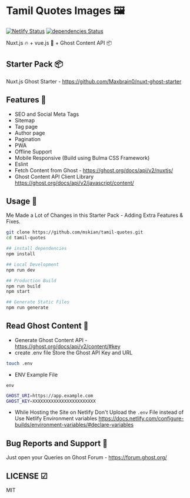 # Tamil Quotes Images 🖼

[![Netlify Status](https://api.netlify.com/api/v1/badges/182731b7-71de-4c7e-add3-a73907e60f34/deploy-status)](https://app.netlify.com/sites/tamilquotes/deploys) [![dependencies Status](https://david-dm.org/mskian/tamil-quotes/status.png)](https://david-dm.org/mskian/tamil-quotes)  

Nuxt.js 🔥 + vue.js 🦄 + Ghost Content API 📦

## Starter Pack 📦

Nuxt.js Ghost Starter - <https://github.com/Maxbrain0/nuxt-ghost-starter>  

## Features 🎨

- SEO and Social Meta Tags
- Sitemap
- Tag page
- Author page
- Pagination
- PWA
- Offline Support
- Mobile Responsive (Build using Bulma CSS Framework)
- Eslint
- Fetch Content from Ghost - <https://ghost.org/docs/api/v2/nuxtjs/>
- Ghost Content API Client Library <https://ghost.org/docs/api/v2/javascript/content/>

## Usage 🔧

Me Made a Lot of Changes in this Starter Pack - Adding Extra Features & Fixes.

```bash
git clone https://github.com/mskian/tamil-quotes.git
cd tamil-quotes

## install dependencies
npm install

## Local Development
npm run dev

## Production Build
npm run build
npm start

## Generate Static Files
npm run generate
```

## Read Ghost Content 📖

- Generate Ghost Content API - <https://ghost.org/docs/api/v2/content/#key>
- create .env file Store the Ghost API Key and URL

```bash
touch .env
```

- ENV Example File

`env`

```bash
GHOST_URI=https://app.example.com
GHOST_KEY=XXXXXXXXXXXXXXXXXXXXXXXX
```

- While Hosting the Site on Netlify Don't Upload the `.env` File instead of Use Netlify Environment variables <https://docs.netlify.com/configure-builds/environment-variables/#declare-variables>

## Bug Reports and Support 🐛

Just open your Queries on Ghost Forum - <https://forum.ghost.org/>

## LICENSE ☑

MIT
